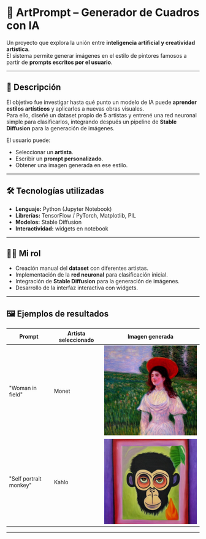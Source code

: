 # 🎨 ArtPrompt – Generador de Cuadros con IA

Un proyecto que explora la unión entre **inteligencia artificial y creatividad artística**.  
El sistema permite generar imágenes en el estilo de pintores famosos a partir de **prompts escritos por el usuario**.

---

## 🚀 Descripción
El objetivo fue investigar hasta qué punto un modelo de IA puede **aprender estilos artísticos** y aplicarlos a nuevas obras visuales.  
Para ello, diseñé un dataset propio de 5 artistas y entrené una red neuronal simple para clasificarlos, integrando después un pipeline de **Stable Diffusion** para la generación de imágenes.

El usuario puede:
- Seleccionar un **artista**.
- Escribir un **prompt personalizado**.
- Obtener una imagen generada en ese estilo.

---

## 🛠️ Tecnologías utilizadas
- **Lenguaje:** Python (Jupyter Notebook)  
- **Librerías:** TensorFlow / PyTorch, Matplotlib, PIL  
- **Modelos:** Stable Diffusion  
- **Interactividad:** widgets en notebook  

---

## 👩‍💻 Mi rol
- Creación manual del **dataset** con diferentes artistas.  
- Implementación de la **red neuronal** para clasificación inicial.  
- Integración de **Stable Diffusion** para la generación de imágenes.  
- Desarrollo de la interfaz interactiva con widgets.  

---

## 🖼️ Ejemplos de resultados
| Prompt | Artista seleccionado | Imagen generada |
|--------|----------------------|-----------------|
| "Woman in field" | Monet | ![](media/woman.png) |
| "Self portrait monkey"   | Kahlo  | ![](media/portrait.png) | 

---
